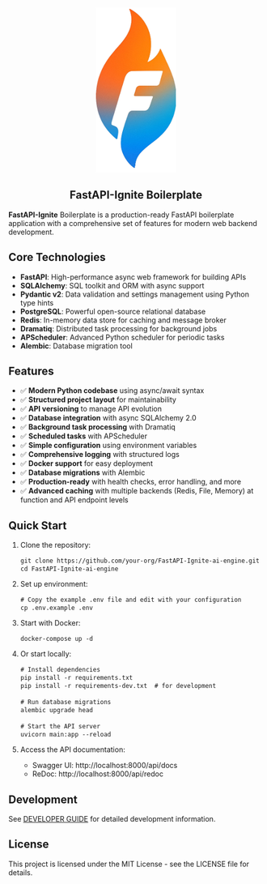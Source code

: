 <p align="center">
  <picture>
    <source media="(prefers-color-scheme: dark)" srcset="/docs/assets/logo-main.png">
    <source media="(prefers-color-scheme: light)" srcset="/docs/assets/logo-main.png">
    <img alt="FastAPI-Ignite Boilerplate " src="/docs/assets/logo-main.png" width="158" height="326" style="max-width: 100%;">
  </picture>
  <br/>
</p>

<p align="center">
   <h2 align="center">FastAPI-Ignite Boilerplate </h2>
</p>

**FastAPI-Ignite** Boilerplate is a production-ready FastAPI boilerplate application with a comprehensive set of features for modern web backend development.

## Core Technologies

- **FastAPI**: High-performance async web framework for building APIs
- **SQLAlchemy**: SQL toolkit and ORM with async support
- **Pydantic v2**: Data validation and settings management using Python type hints
- **PostgreSQL**: Powerful open-source relational database
- **Redis**: In-memory data store for caching and message broker
- **Dramatiq**: Distributed task processing for background jobs
- **APScheduler**: Advanced Python scheduler for periodic tasks
- **Alembic**: Database migration tool

## Features

- ✅ **Modern Python codebase** using async/await syntax
- ✅ **Structured project layout** for maintainability
- ✅ **API versioning** to manage API evolution
- ✅ **Database integration** with async SQLAlchemy 2.0
- ✅ **Background task processing** with Dramatiq
- ✅ **Scheduled tasks** with APScheduler
- ✅ **Simple configuration** using environment variables
- ✅ **Comprehensive logging** with structured logs
- ✅ **Docker support** for easy deployment
- ✅ **Database migrations** with Alembic
- ✅ **Production-ready** with health checks, error handling, and more
- ✅ **Advanced caching** with multiple backends (Redis, File, Memory) at function and API endpoint levels

## Quick Start

1. Clone the repository:
   ```
   git clone https://github.com/your-org/FastAPI-Ignite-ai-engine.git
   cd FastAPI-Ignite-ai-engine
   ```

2. Set up environment:
   ```
   # Copy the example .env file and edit with your configuration
   cp .env.example .env
   ```

3. Start with Docker:
   ```
   docker-compose up -d
   ```

4. Or start locally:
   ```
   # Install dependencies
   pip install -r requirements.txt
   pip install -r requirements-dev.txt  # for development

   # Run database migrations
   alembic upgrade head

   # Start the API server
   uvicorn main:app --reload
   ```

5. Access the API documentation:
   - Swagger UI: http://localhost:8000/api/docs
   - ReDoc: http://localhost:8000/api/redoc

## Development

See [DEVELOPER GUIDE](DEVELOPER-GUIDE.md) for detailed development information.

## License

This project is licensed under the MIT License - see the LICENSE file for details.